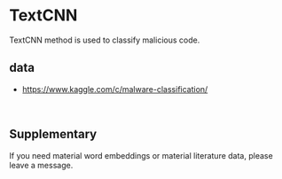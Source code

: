 # TextCNN

TextCNN method is used to classify malicious code.


## data<br>

* https://www.kaggle.com/c/malware-classification/

<br>


## Supplementary<br>
If you need material word embeddings or material literature data, please leave a message.



